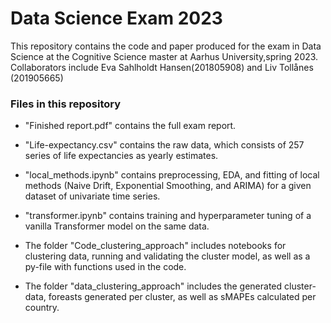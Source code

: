 # Data Science Exam 2023
This repository contains the code and paper produced for the exam in Data Science at the Cognitive Science master at Aarhus University,spring 2023.
Collaborators include Eva Sahlholdt Hansen(201805908) and Liv Tollånes (201905665)

### Files in this repository
- "Finished report.pdf" contains the full exam report. 
- "Life-expectancy.csv" contains the raw data, which consists of 257 series of life expectancies as yearly estimates.
- "local_methods.ipynb" contains preprocessing, EDA, and fitting of local methods (Naive Drift, Exponential Smoothing, and ARIMA) for a given dataset of univariate time series. 
- "transformer.ipynb" contains training and hyperparameter tuning of a vanilla Transformer model on the same data. 


- The folder "Code_clustering_approach" includes notebooks for clustering data, running and validating the cluster model, as well as a py-file with functions used in the code.
- The folder "data_clustering_approach" includes the generated cluster-data, foreasts generated per cluster, as well as sMAPEs calculated per country. 

